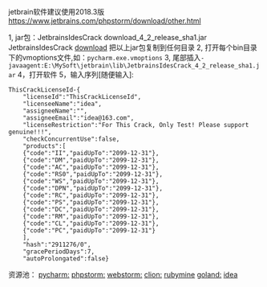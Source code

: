jetbrain软件建议使用2018.3版
https://www.jetbrains.com/phpstorm/download/other.html


1, jar包：JetbrainsIdesCrack download_4_2_release_sha1.jar
JetbrainsIdesCrack [download](/static/resource/jetbrainscrack.zip "download")
把以上jar包复制到任何目录
2, 打开每个bin目录下的vmoptions文件,如：`pycharm.exe.vmoptions`
3, 尾部插入`-javaagent:E:\MySoft\jetbrain\lib\JetbrainsIdesCrack_4_2_release_sha1.jar`
4，打开软件
5，输入序列[随便输入]:
```
ThisCrackLicenseId-{  
    "licenseId":"ThisCrackLicenseId",  
    "licenseeName":"idea",  
    "assigneeName":"",  
    "assigneeEmail":"idea@163.com",  
    "licenseRestriction":"For This Crack, Only Test! Please support genuine!!!",  
    "checkConcurrentUse":false,  
    "products":[  
    {"code":"II","paidUpTo":"2099-12-31"},  
    {"code":"DM","paidUpTo":"2099-12-31"},  
    {"code":"AC","paidUpTo":"2099-12-31"},  
    {"code":"RS0","paidUpTo":"2099-12-31"},  
    {"code":"WS","paidUpTo":"2099-12-31"},  
    {"code":"DPN","paidUpTo":"2099-12-31"},  
    {"code":"RC","paidUpTo":"2099-12-31"},  
    {"code":"PS","paidUpTo":"2099-12-31"},  
    {"code":"DC","paidUpTo":"2099-12-31"},  
    {"code":"RM","paidUpTo":"2099-12-31"},  
    {"code":"CL","paidUpTo":"2099-12-31"},  
    {"code":"PC","paidUpTo":"2099-12-31"}  
    ],  
    "hash":"2911276/0",  
    "gracePeriodDays":7,  
    "autoProlongated":false}
```
资源池：
[pycharm:](/static/resource/jetbrain/pycharm-professional-2016.3.6.exe "pycharm:")
[phpstorm:](/static/resource/jetbrain/PhpStorm-2018.3.6.exe "phpstorm:")
[webstorm:](/static/resource/jetbrain/WebStorm-2018.3.6.exe "webstorm:")
[clion:](/static/resource/jetbrain/CLion-2018.3.4.exe "clion:")
[rubymine](/static/resource/jetbrain/RubyMine-2018.3.5.exe "rubymine")
[goland:](/static/resource/jetbrain/goland-2018.3.6.exe "goland:")
[idea](/static/resource/jetbrain/ideaIU-2018.3.6.exe "idea")